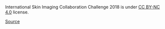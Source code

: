 International Skin Imaging Collaboration Challenge 2018 is under [CC BY-NC 4.0](https://creativecommons.org/licenses/by-nc/4.0/legalcode) license.

[Source](https://challenge.isic-archive.com/data/#2018)